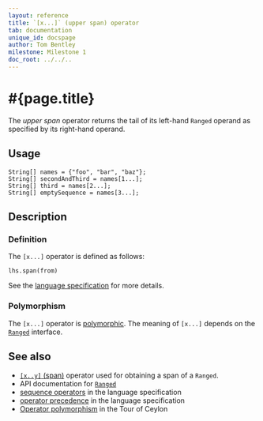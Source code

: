 ```yaml
---
layout: reference
title: `[x...]` (upper span) operator
tab: documentation
unique_id: docspage
author: Tom Bentley
milestone: Milestone 1
doc_root: ../../..
---
```


# #{page.title}

The *upper span* operator returns the tail of its left-hand `Ranged` operand
as specified by its right-hand operand.

## Usage 

    String[] names = {"foo", "bar", "baz"};
    String[] secondAndThird = names[1...];
    String[] third = names[2...];
    String[] emptySequence = names[3...];

## Description

### Definition

The `[x...]` operator is defined as follows:

<!-- no-check -->
    lhs.span(from)

See the [language specification](#{page.doc_root}/#{site.urls.spec_relative}#listmap) for 
more details.

### Polymorphism

The `[x...]` operator is [polymorphic](#{page.doc_root}/reference/operator/operator-polymorphism). 
The meaning of `[x...]` depends on the 
[`Ranged`](#{page.doc_root}/api/ceylon/language/interface_Ranged.html) 
interface.

## See also

* [`[x..y]` (span)](../span) operator used for obtaining a span of a `Ranged`.
* API documentation for [`Ranged`](#{page.doc_root}/api/ceylon/language/interface_Ranged.html)
* [sequence operators](#{page.doc_root}/#{site.urls.spec_relative}#listmap) in the 
  language specification
* [operator precedence](#{page.doc_root}/#{site.urls.spec_relative}#operatorprecedence) in the 
  language specification
* [Operator polymorphism](#{page.doc_root}/tour/language-module/#operator_polymorphism) 
  in the Tour of Ceylon

